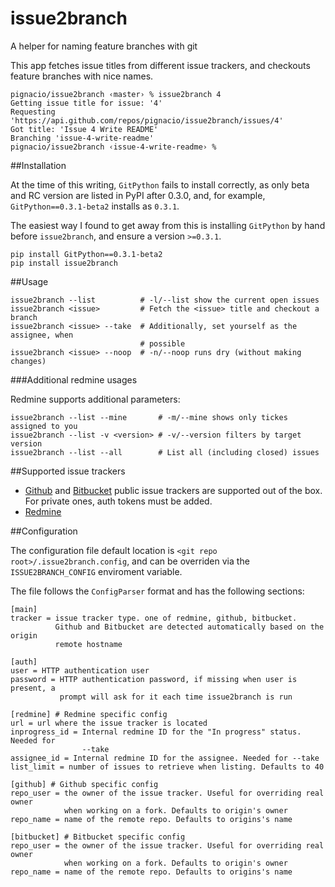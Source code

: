 issue2branch
============

A helper for naming feature branches with git

This app fetches issue titles from different issue trackers, and checkouts
feature branches with nice names.

```
pignacio/issue2branch ‹master› % issue2branch 4
Getting issue title for issue: '4'
Requesting 'https://api.github.com/repos/pignacio/issue2branch/issues/4'
Got title: 'Issue 4 Write README'
Branching 'issue-4-write-readme'
pignacio/issue2branch ‹issue-4-write-readme› %
```

##Installation

At the time of this writing, `GitPython` fails to install correctly, as only
beta and RC version are listed in PyPI after 0.3.0, and, for example,
`GitPython==0.3.1-beta2` installs as `0.3.1`.

The easiest way I found to get away from this is installing `GitPython` by hand
before `issue2branch`, and ensure a version `>=0.3.1`.

```
pip install GitPython==0.3.1-beta2
pip install issue2branch
```

##Usage

```
issue2branch --list          # -l/--list show the current open issues
issue2branch <issue>         # Fetch the <issue> title and checkout a branch
issue2branch <issue> --take  # Additionally, set yourself as the assignee, when
                             # possible
issue2branch <issue> --noop  # -n/--noop runs dry (without making changes)
```

###Additional redmine usages

Redmine supports additional parameters:

```
issue2branch --list --mine       # -m/--mine shows only tickes assigned to you
issue2branch --list -v <version> # -v/--version filters by target version
issue2branch --list --all        # List all (including closed) issues
```

##Supported issue trackers

* [Github](http://www.github.com) and [Bitbucket](http://www.bitbucket.org)
  public issue trackers are supported out of the box. For private ones, auth
  tokens must be added.
* [Redmine](http://www.redmine.org)

##Configuration

The configuration file default location is `<git repo
root>/.issue2branch.config`, and can be overriden via the `ISSUE2BRANCH_CONFIG`
enviroment variable.

The file follows the `ConfigParser` format and has the following sections:

```
[main]
tracker = issue tracker type. one of redmine, github, bitbucket.
          Github and Bitbucket are detected automatically based on the origin
          remote hostname

[auth]
user = HTTP authentication user
password = HTTP authentication password, if missing when user is present, a
           prompt will ask for it each time issue2branch is run

[redmine] # Redmine specific config
url = url where the issue tracker is located
inprogress_id = Internal redmine ID for the "In progress" status. Needed for
                --take
assignee_id = Internal redmine ID for the assignee. Needed for --take
list_limit = number of issues to retrieve when listing. Defaults to 40

[github] # Github specific config
repo_user = the owner of the issue tracker. Useful for overriding real owner
            when working on a fork. Defaults to origin's owner
repo_name = name of the remote repo. Defaults to origins's name

[bitbucket] # Bitbucket specific config
repo_user = the owner of the issue tracker. Useful for overriding real owner
            when working on a fork. Defaults to origin's owner
repo_name = name of the remote repo. Defaults to origins's name
```


